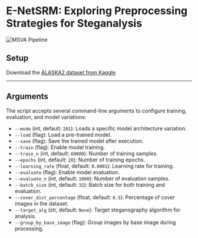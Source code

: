 # E-NetSRM: Exploring Preprocessing Strategies for Steganalysis

![MSVA Pipeline](https://github.com/user-attachments/assets/28b2a361-0246-426c-aa0a-bebc1afd0827)

## Setup

Download the [ALASKA2 dataset from Kaggle](https://www.kaggle.com/competitions/alaska2-image-steganalysis)

---

## Arguments

The script accepts several command-line arguments to configure training, evaluation, and model variations:

- `--mode` (int, default: `201`): Loads a specific model architecture variation.  
- `--load` (flag): Load a pre-trained model.  
- `--save` (flag): Save the trained model after execution.  
- `--train` (flag): Enable model training.  
- `--train_n` (int, default: `60000`): Number of training samples.  
- `--epochs` (int, default: `20`): Number of training epochs.  
- `--learning_rate` (float, default: `0.0001`): Learning rate for training.  
- `--evaluate` (flag): Enable model evaluation.  
- `--evaluate_n` (int, default: `1000`): Number of evaluation samples.  
- `--batch_size` (int, default: `32`): Batch size for both training and evaluation.  
- `--cover_dist_percentage` (float, default: `0.5`): Percentage of cover images in the dataset.  
- `--target_alg` (str, default: `None`): Target steganography algorithm for analysis.  
- `--group_by_base_image` (flag): Group images by base image during processing.  
